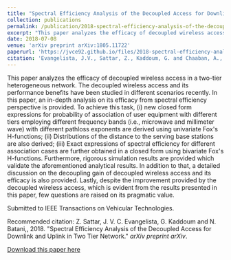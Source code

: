 ```yaml
---
title: "Spectral Efficiency Analysis of the Decoupled Access for Downlink and Uplink in Two Tier Network"
collection: publications
permalink: /publication/2018-spectral-efficiency-analysis-of-the-decoupled-access
excerpt: "This paper analyzes the efficacy of decoupled wireless access in a two-tier heterogeneous network. The decoupled wireless access and its performance benefits have been studied in different scenarios recently. In this paper, an in-depth analysis on its efficacy from spectral efficiency perspective is provided. To achieve this task, (i) new closed form expressions for probability of association of user equipment with different tiers employing different frequency bands (i.e., microwave and millimeter wave) with different pathloss exponents are derived using univariate Fox's H-functions; (ii) Distributions of the distance to the serving base stations are also derived; (iii) Exact expressions of spectral efficiency for different association cases are further obtained in a closed form using bivariate Fox's H-functions. Furthermore, rigorous simulation results are provided which validate the aforementioned analytical results. In addition to that, a detailed discussion on the decoupling gain of decoupled wireless access and its efficacy is also provided. Lastly, despite the improvement provided by the decoupled wireless access, which is evident from the results presented in this paper, few questions are raised on its pragmatic value."
date: 2018-07-08
venue: 'arXiv preprint arXiv:1805.11722'
paperurl: 'https://jvce92.github.io/files/2018-spectral-efficiency-analysis-of-the-decoupled-access.pdf'
citation: 'Evangelista, J.V., Sattar, Z., Kaddoum, G. and Chaaban, A., 2018. &quot;Fairness and Sum-Rate Maximization via Joint Channel and Power Allocation in Uplink SCMA Networks.&quot; <i>arXiv preprint arXiv</i>.'
---
```


This paper analyzes the efficacy of decoupled wireless access in a two-tier heterogeneous network. The decoupled wireless access and its performance benefits have been studied in different scenarios recently. In this paper, an in-depth analysis on its efficacy from spectral efficiency perspective is provided. To achieve this task, (i) new closed form expressions for probability of association of user equipment with different tiers employing different frequency bands (i.e., microwave and millimeter wave) with different pathloss exponents are derived using univariate Fox's H-functions; (ii) Distributions of the distance to the serving base stations are also derived; (iii) Exact expressions of spectral efficiency for different association cases are further obtained in a closed form using bivariate Fox's H-functions. Furthermore, rigorous simulation results are provided which validate the aforementioned analytical results. In addition to that, a detailed discussion on the decoupling gain of decoupled wireless access and its efficacy is also provided. Lastly, despite the improvement provided by the decoupled wireless access, which is evident from the results presented in this paper, few questions are raised on its pragmatic value.

Submitted to IEEE Transactions on Vehicular Technologies.

Recommended citation: Z. Sattar, J. V. C. Evangelista, G. Kaddoum and N. Batani,, 2018. &quot;Spectral Efficiency Analysis of the Decoupled Access for Downlink and Uplink in Two Tier Network.&quot; <i>arXiv preprint arXiv</i>.

[Download this paper here](https://jvce92.github.io/files/2018-spectral-efficiency-analysis-of-the-decoupled-access.pdf)